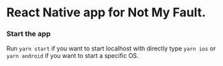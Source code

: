 # React Native app for Not My Fault.

### Start the app

Run `yarn start` if you want to start localhost with directly type `yarn ios` or `yarn android` if you want to start a specific OS.
